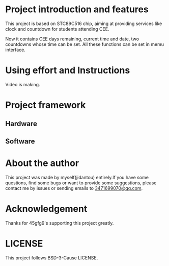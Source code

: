 # Project introduction and features
This project is based on STC89C516 chip, aiming at providing services like clock and countdown for students attending CEE.

Now it contains CEE days remaining, current time and date, two countdowns whose time can be set. All these functions can be set in memu interface.

# Using effort and Instructions
Video is making.

# Project framework
## Hardware
## Software

# About the author
This project was made by myself(jidantou) entirely.If you have some questions, find some bugs or want to provide some suggestions, please contact me by issues or sending emails to 3471699070@qq.com.

# Acknowledgement
Thanks for 45gfg9's supporting this project greatly.

# LICENSE
This project follows BSD-3-Cause LICENSE.
